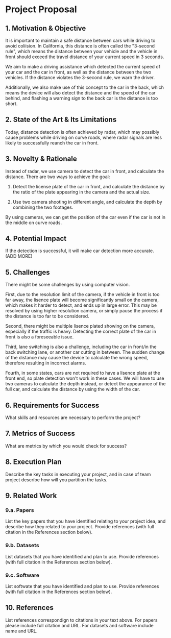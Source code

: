 # Project Proposal
## 1. Motivation & Objective

It is important to maintain a safe distance between cars while driving to avoid coliision. In California, this distance is often called the "3-second rule", which means the distance between your vehicle and the vehicle in front should exceed the travel distance of your current speed in 3 seconds.

We aim to make a driving assistance which detected the current speed of your car and the car in front, as well as the distance between the two vehicles. If the distance violates the 3-second rule, we warn the driver.

Additionally, we also make use of this concept to the car in the back, which means the device will also detect the distance and the speed of the car behind, and flashing a warning sign to the back car is the distance is too short.

## 2. State of the Art & Its Limitations

Today, distance detection is often achieved by radar, which may possibly cause problems while driving on curve roads, where radar signals are less likely to successfully reanch the car in front.

## 3. Novelty & Rationale

Instead of radar, we use camera to detect the car in front, and calculate the distance. There are two ways to achieve the goal:

1. Detect the license plate of the car in front, and calculate the distance by the ratio of the plate appearing in the camera and the actual size.

2. Use two camera shooting in different angle, and calculate the depth by combining the two footages.

By using cameras, we can get the position of the car even if the car is not in the middle on curve roads.

## 4. Potential Impact

If the detection is successful, it will make car detection more accurate. (ADD MORE)

## 5. Challenges

There might be some challenges by using computer vision.

First, due to the resolution limit of the camera, if the vehicle in front is too far away, the lisence plate will become significantly small on the camera, which makes it harder to detect, and ends up in large error. This may be resolved by using higher resolution camera, or simply pause the process if the distance is too far to be considered.

Second, there might be multiple lisence plated showing on the camera, especially if the traffic is heavy. Detecting the correct plate of the car in front is also a foreseeable issue.

Third, lane switching is also a challenge, including the car in front/in the back switching lane, or another car cutting in between. The sudden change of the distance may cause the device to calculate the wrong speed, therefore resulting in incorrect alarms.

Fourth, in some states, cars are not required to have a lisence plate at the front end, so plate detection won't work in these cases. We will have to use two cameras to calculate the depth instead, or detect the appearance of the full car, and calculate the distance by using the width of the car.

## 6. Requirements for Success
What skills and resources are necessary to perform the project?

## 7. Metrics of Success
What are metrics by which you would check for success?

## 8. Execution Plan
Describe the key tasks in executing your project, and in case of team project describe how will you partition the tasks.

## 9. Related Work
### 9.a. Papers
List the key papers that you have identified relating to your project idea, and describe how they related to your project. Provide references (with full citation in the References section below).

### 9.b. Datasets
List datasets that you have identified and plan to use. Provide references (with full citation in the References section below).

### 9.c. Software
List softwate that you have identified and plan to use. Provide references (with full citation in the References section below).

## 10. References
List references correspondign to citations in your text above. For papers please include full citation and URL. For datasets and software include name and URL.
